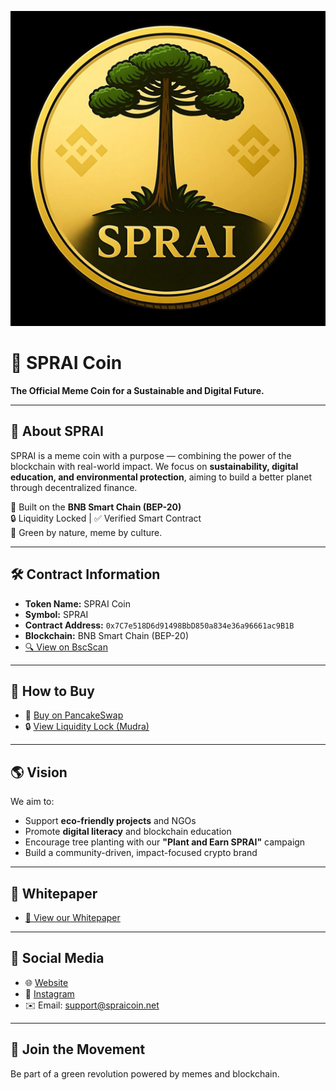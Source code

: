 ![SPRAI Logo](https://github.com/spraicoin/sprai.github.io/blob/main/logo.png?raw=true)


# 🌱 SPRAI Coin

**The Official Meme Coin for a Sustainable and Digital Future.**

---

## 📘 About SPRAI

SPRAI is a meme coin with a purpose — combining the power of the blockchain with real-world impact. We focus on **sustainability, digital education, and environmental protection**, aiming to build a better planet through decentralized finance.

🔗 Built on the **BNB Smart Chain (BEP-20)**  
🔒 Liquidity Locked | ✅ Verified Smart Contract  
💚 Green by nature, meme by culture.

---

## 🛠️ Contract Information

- **Token Name:** SPRAI Coin  
- **Symbol:** SPRAI  
- **Contract Address:** `0x7C7e518D6d91498BbD850a834e36a96661ac9B1B`  
- **Blockchain:** BNB Smart Chain (BEP-20)  
- [🔍 View on BscScan](https://bscscan.com/token/0x7C7e518D6d91498BbD850a834e36a96661ac9B1B)

---

## 🛒 How to Buy

- 🥞 [Buy on PancakeSwap](https://pancakeswap.finance/swap?outputCurrency=0x7C7e518D6d91498BbD850a834e36a96661ac9B1B)  
- 🔒 [View Liquidity Lock (Mudra)](https://mudra.website/?certificate=yes&type=0&lp=0x98fba4342f42dd1f629908f330ebce1b4f4a51f5)

---

## 🌎 Vision

We aim to:

- Support **eco-friendly projects** and NGOs  
- Promote **digital literacy** and blockchain education  
- Encourage tree planting with our **"Plant and Earn SPRAI"** campaign  
- Build a community-driven, impact-focused crypto brand  

---

## 📄 Whitepaper

- [📘 View our Whitepaper](https://github.com/Alanwactavski89/SPRAI-Coin/raw/main/Whitepaper_SPRAI_Token.pdf)


---

## 📢 Social Media

- 🌐 [Website](https://spraicoin.github.io/sprai.github.io/)
- 📸 [Instagram](https://instagram.com/sprai.token)  
- ✉️ Email: support@spraicoin.net

---

## 🤝 Join the Movement
Be part of a green revolution powered by memes and blockchain.


